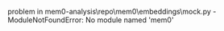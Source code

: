 problem in mem0-analysis\repo\mem0\embeddings\mock.py - ModuleNotFoundError: No module named 'mem0'

